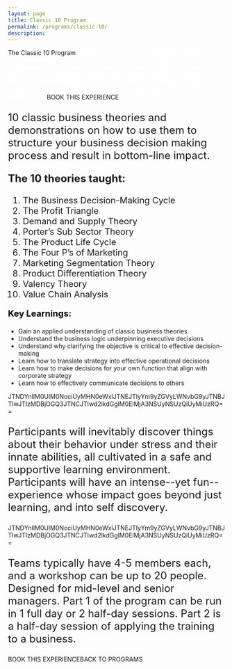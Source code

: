 ```yaml
---
layout: page
title: Classic 10 Program
permalink: /programs/classic-10/
description:
---
```

The Classic 10 Program<span style="color: #ffffff;">Participants engage in a highly challenging, competitive business simulation. Over a series of five business cycles, they are presented with a range of strategic challenges, taught the relevant business theory and required to make business decisions, using the theories provided.</span><span style="color: #ffffff;">Working in teams, they face the challenges, make decisions, implement them, see the results, and reflect on their performance.</span>BOOK THIS EXPERIENCE
<p style="font-size: 24px; text-align: left;">10 classic business theories and demonstrations on how to use them to structure your business decision making process and result in bottom-line impact.</p>

<p style="font-size: 24px; text-align: left;"><strong>The 10 theories taught:</strong></p>

<ol style="font-size: 20px;">
 	<li style="font-weight: 400;"><span style="font-weight: 400;">The Business Decision-Making Cycle</span></li>
 	<li style="font-weight: 400;"><span style="font-weight: 400;">The Profit Triangle</span></li>
 	<li style="font-weight: 400;"><span style="font-weight: 400;">Demand and Supply Theory</span></li>
 	<li style="font-weight: 400;"><span style="font-weight: 400;">Porter’s Sub Sector Theory</span></li>
 	<li style="font-weight: 400;"><span style="font-weight: 400;">The Product Life Cycle</span></li>
 	<li style="font-weight: 400;"><span style="font-weight: 400;">The Four P’s of Marketing</span></li>
 	<li style="font-weight: 400;"><span style="font-weight: 400;">Marketing Segmentation Theory</span></li>
 	<li style="font-weight: 400;"><span style="font-weight: 400;">Product Differentiation Theory</span></li>
 	<li style="font-weight: 400;"><span style="font-weight: 400;">Valency Theory</span></li>
 	<li style="font-weight: 400;"><span style="font-weight: 400;">Value Chain Analysis</span></li>
</ol>

<p style="font-size: 20px; text-align: left;"><strong style="color: #000;">Key Learnings:</strong></p>

<ul>
 	<li style="font-weight: 400; text-align: left;"><span style="font-weight: 400;">Gain an applied understanding of classic business theories</span></li>
 	<li style="font-weight: 400; text-align: left;"><span style="font-weight: 400;">Understand the business logic underpinning executive decisions</span></li>
 	<li style="font-weight: 400; text-align: left;"><span style="font-weight: 400;">Understand why clarifying the objective is critical to effective decision-making</span></li>
 	<li style="font-weight: 400; text-align: left;"><span style="font-weight: 400;">Learn how to translate strategy into effective operational decisions</span></li>
 	<li style="font-weight: 400; text-align: left;"><span style="font-weight: 400;">Learn how to make decisions for your own function that align with corporate strategy</span></li>
 	<li style="font-weight: 400; text-align: left;"><span style="font-weight: 400;">Learn how to effectively communicate decisions to others</span></li>
</ul>
JTNDYnIlM0UlM0NociUyMHN0eWxlJTNEJTIyYm9yZGVyLWNvbG9yJTNBJTIwJTIzMDBjOGQ3JTNCJTIwd2lkdGglM0ElMjA3NSUyNSUzQiUyMiUzRQ==
<p style="font-size: 24px; text-align: left;">Participants will inevitably discover things about their behavior under stress and their innate abilities, all cultivated in a safe and supportive learning environment. Participants will have an intense--yet fun--experience whose impact goes beyond just learning, and into self discovery.</p>
JTNDYnIlM0UlM0NociUyMHN0eWxlJTNEJTIyYm9yZGVyLWNvbG9yJTNBJTIwJTIzMDBjOGQ3JTNCJTIwd2lkdGglM0ElMjA3NSUyNSUzQiUyMiUzRQ==
<p style="font-size: 24px; text-align: left;">Teams typically have 4-5 members each, and a workshop can be up to 20 people. Designed for mid-level and senior managers. Part 1 of the program can be run in 1 full day or 2 half-day sessions. Part 2 is a half-day session of applying the training to a business.</p>
BOOK THIS EXPERIENCEBACK TO PROGRAMS
